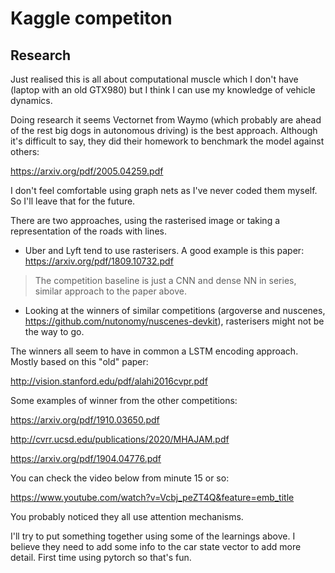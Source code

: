# Kaggle competiton

## Research
Just realised this is all about computational muscle which I don't have (laptop with an old GTX980) but I think I can use my knowledge of vehicle dynamics.

Doing research it seems Vectornet from Waymo (which probably are ahead of the rest big dogs in autonomous driving) is the best approach. Although it's difficult to say,
they did their homework to benchmark the model against others:

https://arxiv.org/pdf/2005.04259.pdf

I don't feel comfortable using graph nets as I've never coded them myself. So I'll leave that for the future.

There are two approaches, using the rasterised image or taking a representation of the roads with lines.
- Uber and Lyft  tend to use rasterisers. A good example is this paper:
https://arxiv.org/pdf/1809.10732.pdf
>The competition baseline is just a CNN and dense NN in series, similar approach to the paper above. 

- Looking at the winners of similar competitions (argoverse and nuscenes, https://github.com/nutonomy/nuscenes-devkit), rasterisers might not be the way to go. 

The winners all seem to have in common a LSTM encoding approach. Mostly based on this "old" paper:

http://vision.stanford.edu/pdf/alahi2016cvpr.pdf

Some examples of winner from the other competitions:

https://arxiv.org/pdf/1910.03650.pdf

http://cvrr.ucsd.edu/publications/2020/MHAJAM.pdf

https://arxiv.org/pdf/1904.04776.pdf


You can check the video below from minute 15 or so:

https://www.youtube.com/watch?v=Vcbj_peZT4Q&feature=emb_title

You probably noticed they all use attention mechanisms.

I'll try to put something together using some of the learnings above. I believe they need to add some info to the car state vector to add more detail. 
First time using pytorch so that's fun. 
